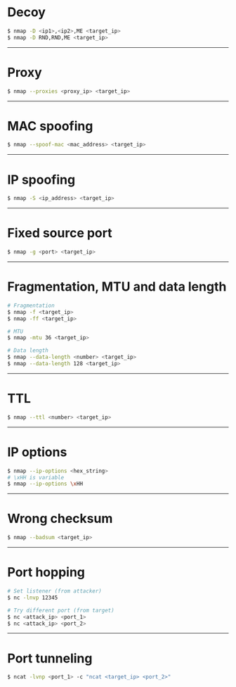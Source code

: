 # Decoy

```bash
$ nmap -D <ip1>,<ip2>,ME <target_ip>
$ nmap -D RND,RND,ME <target_ip>
```

---

# Proxy

```bash
$ nmap --proxies <proxy_ip> <target_ip>
```

---

# MAC spoofing

```bash
$ nmap --spoof-mac <mac_address> <target_ip>
```

---

# IP spoofing

```bash
$ nmap -S <ip_address> <target_ip>
```

---

# Fixed source port

```bash
$ nmap -g <port> <target_ip>
```

---

# Fragmentation, MTU and data length

```bash
# Fragmentation
$ nmap -f <target_ip>
$ nmap -ff <target_ip>

# MTU
$ nmap -mtu 36 <target_ip>

# Data length
$ nmap --data-length <number> <target_ip>
$ nmap --data-length 128 <target_ip>
```

---

# TTL

```bash
$ nmap --ttl <number> <target_ip>
```

---

# IP options

```bash
$ nmap --ip-options <hex_string>
# \xHH is variable
$ nmap --ip-options \xHH 
```

---

# Wrong checksum

```bash
$ nmap --badsum <target_ip>
```

---

# Port hopping

```bash
# Set listener (from attacker)
$ nc -lnvp 12345

# Try different port (from target)
$ nc <attack_ip> <port_1>
$ nc <attack_ip> <port_2>
```

---

# Port tunneling

```bash
$ ncat -lvnp <port_1> -c "ncat <target_ip> <port_2>"
```
